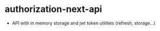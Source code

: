# authorization-next-api

- API with in memory storage and jwt token utilities (refresh, storage...)
